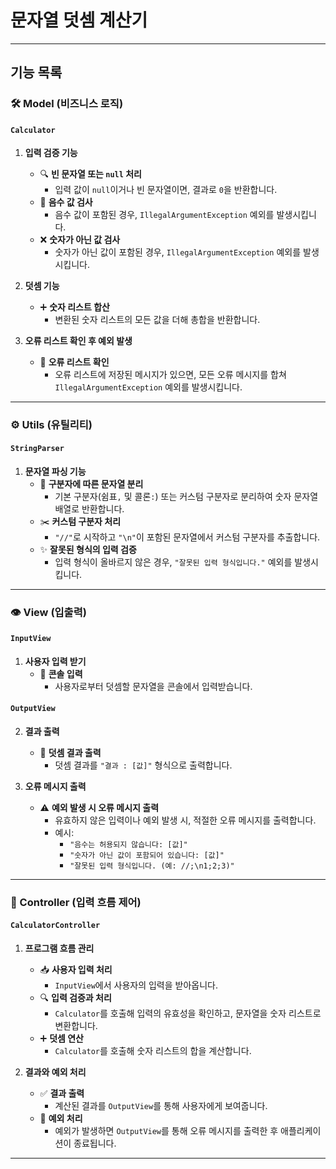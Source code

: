# 문자열 덧셈 계산기

---

## 기능 목록

### 🛠️ Model (비즈니스 로직)

#### `Calculator`

1. **입력 검증 기능**
   - 🔍 **빈 문자열 또는 `null` 처리**
      - 입력 값이 `null`이거나 빈 문자열이면, 결과로 `0`을 반환합니다.
   - 🚨 **음수 값 검사**
      - 음수 값이 포함된 경우, `IllegalArgumentException` 예외를 발생시킵니다.
   - ❌ **숫자가 아닌 값 검사**
      - 숫자가 아닌 값이 포함된 경우, `IllegalArgumentException` 예외를 발생시킵니다.

2. **덧셈 기능**
   - ➕ **숫자 리스트 합산**
      - 변환된 숫자 리스트의 모든 값을 더해 총합을 반환합니다.

3. **오류 리스트 확인 후 예외 발생**
   - 📝 **오류 리스트 확인**
      - 오류 리스트에 저장된 메시지가 있으면, 모든 오류 메시지를 합쳐 `IllegalArgumentException` 예외를 발생시킵니다.

---

### ⚙️ Utils (유틸리티)

#### `StringParser`

1. **문자열 파싱 기능**
   - 📌 **구분자에 따른 문자열 분리**
      - 기본 구분자(쉼표`,` 및 콜론`:`) 또는 커스텀 구분자로 분리하여 숫자 문자열 배열로 반환합니다.
   - ✂️ **커스텀 구분자 처리**
      - `"//"`로 시작하고 `"\n"`이 포함된 문자열에서 커스텀 구분자를 추출합니다.
   - ✨ **잘못된 형식의 입력 검증**
      - 입력 형식이 올바르지 않은 경우, `"잘못된 입력 형식입니다."` 예외를 발생시킵니다.

---

### 👁️ View (입출력)

#### `InputView`

1. **사용자 입력 받기**
   - 📝 **콘솔 입력**
      - 사용자로부터 덧셈할 문자열을 콘솔에서 입력받습니다.

#### `OutputView`

2. **결과 출력**
   - 📢 **덧셈 결과 출력**
      - 덧셈 결과를 `"결과 : [값]"` 형식으로 출력합니다.

3. **오류 메시지 출력**
   - ⚠️ **예외 발생 시 오류 메시지 출력**
      - 유효하지 않은 입력이나 예외 발생 시, 적절한 오류 메시지를 출력합니다.
      - 예시:
         - `"음수는 허용되지 않습니다: [값]"`
         - `"숫자가 아닌 값이 포함되어 있습니다: [값]"`
         - `"잘못된 입력 형식입니다. (예: //;\n1;2;3)"`

---

### 🔄 Controller (입력 흐름 제어)

#### `CalculatorController`

1. **프로그램 흐름 관리**
   - 📥 **사용자 입력 처리**
      - `InputView`에서 사용자의 입력을 받아옵니다.
   - 🔍 **입력 검증과 처리**
      - `Calculator`를 호출해 입력의 유효성을 확인하고, 문자열을 숫자 리스트로 변환합니다.
   - ➕ **덧셈 연산**
      - `Calculator`를 호출해 숫자 리스트의 합을 계산합니다.

2. **결과와 예외 처리**
   - ✅ **결과 출력**
      - 계산된 결과를 `OutputView`를 통해 사용자에게 보여줍니다.
   - 🚨 **예외 처리**
      - 예외가 발생하면 `OutputView`를 통해 오류 메시지를 출력한 후 애플리케이션이 종료됩니다.

---
